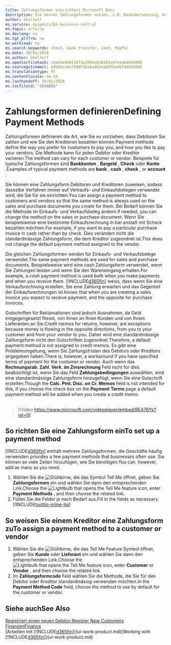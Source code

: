```yaml
---
title: Zahlungsformen einrichten| Microsoft Docs
description: Sie können Zahlungsformen nutzen, z.B. Banküberweisung, Kasse oder Paypal, um festzulegen, wie eine Rechnung bezahlt wird.
author: bholtorf
ms.service: dynamics365-business-central
ms.topic: article
ms.devlang: na
ms.tgt_pltfrm: na
ms.workload: na
ms.search.keywords: check, bank transfer, cash, PayPal
ms.date: 10/01/2020
ms.author: bholtorf
ms.openlocfilehash: cba54a66815874a3885e038283e8fe9a84b9dd09
ms.sourcegitcommit: ddbb5cede750df1baba4b3eab8fbed6744b5b9d6
ms.translationtype: HT
ms.contentlocale: de-CH
ms.lasthandoff: 10/01/2020
ms.locfileid: "3916865"
---
```

# <a name="defining-payment-methods"></a><span data-ttu-id="027e6-103">Zahlungsformen definieren</span><span class="sxs-lookup"><span data-stu-id="027e6-103">Defining Payment Methods</span></span>
<span data-ttu-id="027e6-104">Zahlungsformen definieren die Art, wie Sie es vorziehen, dass Debitoren Sie zahlen und wie Sie den Kreditoren bezahlen können.</span><span class="sxs-lookup"><span data-stu-id="027e6-104">Payment methods define the way you prefer for customers to pay you, and how you like to pay your vendors.</span></span> <span data-ttu-id="027e6-105">Die Methode kann für jeden Debitor oder Kreditor variieren.</span><span class="sxs-lookup"><span data-stu-id="027e6-105">The method can vary for each customer or vendor.</span></span> <span data-ttu-id="027e6-106">Beispiele für typische Zahlungsformen sind **Bankkonten** , **Bargeld** , **Check** oder **Konto** .</span><span class="sxs-lookup"><span data-stu-id="027e6-106">Examples of typical payment methods are **bank** , **cash** , **check** , or **account** .</span></span>

<span data-ttu-id="027e6-107">Sie können eine Zahlungsform Debitoren und Kreditoren zuweisen, sodass dasselbe Verfahren  immer auf Verkaufs- und Einkaufsbelegen verwendet wird, die Sie für sie einrichten.</span><span class="sxs-lookup"><span data-stu-id="027e6-107">You can assign a payment method to customers and vendors so that the same method is always used on the sales and purchase documents you create for them.</span></span> <span data-ttu-id="027e6-108">Bei Bedarf können Sie die Methode im Einkaufs- und Verkaufsbeleg ändern.</span><span class="sxs-lookup"><span data-stu-id="027e6-108">If needed, you can change the method on the sales or purchase document.</span></span> <span data-ttu-id="027e6-109">Wenn Sie beispielsweise eine bestimmte Einkaufsrechnung in bar anstatt mit Scheck bezahlen möchten.</span><span class="sxs-lookup"><span data-stu-id="027e6-109">For example, if you want to pay a particular purchase invoice in cash rather than by check.</span></span> <span data-ttu-id="027e6-110">Dies verändert nicht die standardmässige Zahlungsform, die dem Kreditor zugeordnet ist.</span><span class="sxs-lookup"><span data-stu-id="027e6-110">This does not change the default payment method assigned to the vendor.</span></span>

<span data-ttu-id="027e6-111">Die gleichen Zahlungsformen werden für Einkaufs- und Verkaufsbelege verwendet.</span><span class="sxs-lookup"><span data-stu-id="027e6-111">The same payment methods are used for sales and purchase documents.</span></span> <span data-ttu-id="027e6-112">Beispielsweise wird eine _cash_ Zahlungsform verwendet, wenn Sie Zahlungen leisten und wenn Sie den Wareneingang erhalten.</span><span class="sxs-lookup"><span data-stu-id="027e6-112">For example, a _cash_ payment method is used both when you make payments and when you receive them.</span></span> [!INCLUDE[d365fin](includes/d365fin_md.md)] <span data-ttu-id="027e6-113">weiss, dass wenn Sie eine Verkaufsrechnung erstellen, Sie eine Zahlung erwarten und das Gegenteil der Einkaufsrechnungen ist.</span><span class="sxs-lookup"><span data-stu-id="027e6-113">knows that when you are creating a sales invoice you expect to receive payment, and the opposite for purchase invoices.</span></span>

<span data-ttu-id="027e6-114">Gutschriften für Reklamationen sind jedoch Ausnahmen, da Geld entgegengesetzt fliesst, von Ihnen an Ihren Kunden und von Ihrem Lieferanten an Sie.</span><span class="sxs-lookup"><span data-stu-id="027e6-114">Credit memos for returns, however, are exceptions because money is flowing in the opposite directions, from you to your customer and from your vendor to you.</span></span> <span data-ttu-id="027e6-115">Daher wird eine standardmässige Zahlungsform nicht den Gutschriften zugeordnet.</span><span class="sxs-lookup"><span data-stu-id="027e6-115">Therefore, a default payment method is not assigned to credit memos.</span></span> <span data-ttu-id="027e6-116">Es gibt eine Problemumgehung, wenn Sie Zahlungsfristen des Debitors oder Kreditors angegeben haben.</span><span class="sxs-lookup"><span data-stu-id="027e6-116">There is, however, a workaround if you have specified terms of payment for the customer or vendor.</span></span> <span data-ttu-id="027e6-117">Auch wenn das **Rechnungsrab. Zahl. Verk. im Zinsrechnung** Feld nicht für dies beabsichtigt ist, wenn Sie das Feld **Zahlungsbedingungen** auswählen, wird eine standardmässige Zahlungsform hinzugefügt, wenn Sie eine Gutschrift erstellen.</span><span class="sxs-lookup"><span data-stu-id="027e6-117">Though the **Calc. Pmt. Disc. on Cr. Memos** field is not intended for this, if you choose the check box on the **Payment Terms** page a default payment method will be added when you create a credit memo.</span></span> <br><br>  

> [!Video https://www.microsoft.com/videoplayer/embed/RE476Ys?rel=0]

## <a name="to-set-up-a-payment-method"></a><span data-ttu-id="027e6-118">So richten Sie eine Zahlungsform ein</span><span class="sxs-lookup"><span data-stu-id="027e6-118">To set up a payment method</span></span>
[!INCLUDE[d365fin](includes/d365fin_md.md)] <span data-ttu-id="027e6-119">enthält mehrere Zahlungsformen, die Geschäfte häufig verwenden.</span><span class="sxs-lookup"><span data-stu-id="027e6-119">provides a few payment methods that businesses often use.</span></span> <span data-ttu-id="027e6-120">Sie können so viele Zeilen hinzufügen, wie Sie benötigen.</span><span class="sxs-lookup"><span data-stu-id="027e6-120">You can, however, add as many as you need.</span></span>

1. <span data-ttu-id="027e6-121">Wählen Sie die ![Glühbirne, die das Symbol Tell Me öffnet](media/ui-search/search_small.png "Tell Me-Funktion"), geben Sie **Zahlungsformen** ein und wählen Sie dann den entsprechenden Link.</span><span class="sxs-lookup"><span data-stu-id="027e6-121">Choose the ![Lightbulb that opens the Tell Me feature](media/ui-search/search_small.png "Tell me what you want to do") icon, enter **Payment Methods** , and then choose the related link.</span></span>
2. <span data-ttu-id="027e6-122">Füllen Sie die Felder je nach Bedarf aus.</span><span class="sxs-lookup"><span data-stu-id="027e6-122">Fill in the fields as necessary.</span></span> [!INCLUDE[tooltip-inline-tip](includes/tooltip-inline-tip_md.md)]

## <a name="to-assign-a-payment-method-to-a-customer-or-vendor"></a><span data-ttu-id="027e6-123">So weisen Sie einem Kreditor eine Zahlungsform zu</span><span class="sxs-lookup"><span data-stu-id="027e6-123">To assign a payment method to a customer or vendor</span></span>
1. <span data-ttu-id="027e6-124">Wählen Sie die ![Glühbirne, die das Tell Me Feature](media/ui-search/search_small.png "Tell Me-Funktion") Symbol öffnet, geben Sie **Kunde** oder **Lieferant** ein und wählen Sie dann den entsprechenden Link.</span><span class="sxs-lookup"><span data-stu-id="027e6-124">Choose the ![Lightbulb that opens the Tell Me feature](media/ui-search/search_small.png "Tell me what you want to do") icon, enter **Customer** or **Vendor** , and then choose the related link.</span></span>
2. <span data-ttu-id="027e6-125">Im **Zahlungsformcode** Feld wählen Sie die Methode, die Sie für den Debitor oder Kreditor standardmässig verwenden möchten.</span><span class="sxs-lookup"><span data-stu-id="027e6-125">In the **Payment Method Code** field, choose the method to use by default for the customer or vendor.</span></span>

## <a name="see-also"></a><span data-ttu-id="027e6-126">Siehe auch</span><span class="sxs-lookup"><span data-stu-id="027e6-126">See Also</span></span>
[<span data-ttu-id="027e6-127">Registriert einen neuen Debitor.</span><span class="sxs-lookup"><span data-stu-id="027e6-127">Register New Customers</span></span>](sales-how-register-new-customers.md)  
[<span data-ttu-id="027e6-128">Finanzen</span><span class="sxs-lookup"><span data-stu-id="027e6-128">Finance</span></span>](finance.md)  
<span data-ttu-id="027e6-129">[Arbeiten mit [!INCLUDE[d365fin](includes/d365fin_md.md)]](ui-work-product.md)</span><span class="sxs-lookup"><span data-stu-id="027e6-129">[Working with [!INCLUDE[d365fin](includes/d365fin_md.md)]](ui-work-product.md)</span></span>  
